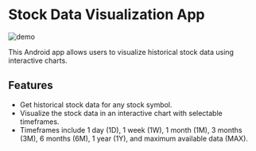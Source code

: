 # Stock Data Visualization App

![demo](https://github.com/dvirvahav/iStock/assets/55157743/e78da8d4-f17e-4308-8c0f-2fbc51e24f55)

This Android app allows users to visualize historical stock data using interactive charts. 

## Features

- Get historical stock data for any stock symbol.
- Visualize the stock data in an interactive chart with selectable timeframes.
- Timeframes include 1 day (1D), 1 week (1W), 1 month (1M), 3 months (3M), 6 months (6M), 1 year (1Y), and maximum available data (MAX).


